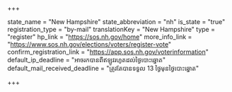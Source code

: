 +++

state_name = "New Hampshire"
state_abbreviation = "nh"
is_state = "true"
registration_type = "by-mail"
translationKey = "New Hampshire"
type = "register"
hp_link = "https://sos.nh.gov/home"
more_info_link = "https://www.sos.nh.gov/elections/voters/register-vote"
confirm_registration_link = "https://app.sos.nh.gov/voterinformation"
default_ip_deadline = "អាចរកបានពីឥឡូវរហូតដល់ថ្ងៃបោះឆ្នោត"
default_mail_received_deadline = "ត្រូវតែបានទទួល 13 ថ្ងៃមុនថ្ងៃបោះឆ្នោត"

+++